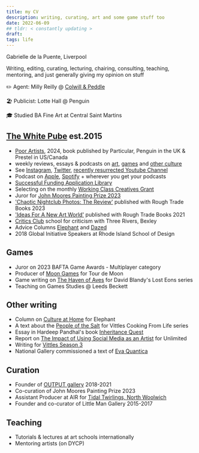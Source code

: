 ```yaml
---
title: my CV 
description: writing, curating, art and some game stuff too
date: 2022-06-09
## tldr: < constantly updating >
draft: 
tags: life
---
```


Gabrielle de la Puente, Liverpool 

Writing, editing, curating, lecturing, chairing, consulting, teaching, mentoring, and just generally giving my opinion on stuff

✏️ Agent: Milly Reilly @ [Colwill & Peddle](https://www.colwillandpeddle.com/authors/the-white-pube)

🏖️ Publicist: Lotte Hall @ Penguin 

🎓 Studied BA Fine Art at Central Saint Martins

## [The White Pube](http://thewhitepube.com "The White Pube") est.2015
- [Poor Artists](https://www.penguin.co.uk/books/455873/poor-artists-by-pube-gabrielle-de-la-puente-and-zarina-muhammad-aka-the-white/9780241633762), 2024, book published by Particular, Penguin in the UK & Prestel in US/Canada
- weekly reviews, essays & podcasts on [art](https://thewhitepube.com/art), [games](https://thewhitepube.com/games) and [other culture](https://thewhitepube.com/misc)
- See [Instagram](https://www.instagram.com/thewhitepube/), [Twitter](https://twitter.com/TheWhitePube), [recently resurrected Youtube Channel](https://www.youtube.com/channel/UC3dcNljL17OyeC_BcG0WtBQ)
- Podcast on [Apple](https://podcasts.apple.com/gb/podcast/the-white-pube/id1534961421), [Spotify](https://open.spotify.com/show/65q0BVy1k8p3R5G0WKYnV5) + wherever you get your podcasts
- [Successful Funding Application Library](https://thewhitepube.com/fundinglibrary)
- Selecting on the monthly [Working Class Creatives Grant](https://thewhitepube.com/grants)
- Juror for [John Moores Painting Prize 2023](https://www.liverpoolmuseums.org.uk/news/press-releases/jury-announced-john-moores-painting-prize-2023)
- ['Chaotic Nightclub Photos: The Review'](https://roughtradebooks.com/collections/editions/products/chaotic-nightclub-photos-the-review-gabrielle-de-la-puente-the-white-pube) published with Rough Trade Books 2023
- ['Ideas For A New Art World'](https://roughtradebooks.com/collections/editions/products/ideas-for-a-new-art-world-the-white-pube "Buy it Here") published with Rough Trade Books 2021
- [Critics Club](https://threeriversbexley.org/projects/critics-club) school for criticism with Three Rivers, Bexley
- Advice Columns [Elephant](https://elephant.art/author/the-white-pube/) and [Dazed](https://www.dazeddigital.com/the-white-pube)
- 2018 Global Initiative Speakers at Rhode Island School of Design

## Games
- Juror on 2023 BAFTA Game Awards - Multiplayer category
- Producer of [Moon Games](https://gdlp.co.uk/posts/moon-games/) for Tour de Moon
- Game writing on [The Haven of Aves](https://davidblandy.itch.io/lost-eons-haven-of-aves) for David Blandy's Lost Eons series
- Teaching on Games Studies @ Leeds Beckett 

## Other writing
- Column on [Culture at Home](https://elephant.art/section/culture-at-home/) for Elephant
- A text about the [People of the Salt](https://www.vittlesmagazine.com/p/people-of-the-salt) for Vittles Cooking From Life series
- Essay in Hardeep Pandhal's book [Inheritance Quest](https://blackdogonline.com/products/hardeep-pandhal-inheritance-quest?srsltid=AfmBOoo-rgS9OcaiVXTeSF4u_berxeNDBEFSASXdj9T1A_xKGPpN71ao)
- Report on [The Impact of Using Social Media as an Artist](https://gdlp.co.uk/posts/art-report/) for Unlimited
- Writing for [Vittles Season 3](https://vittles.substack.com/p/the-hyper-regional-chippy-traditions?s=r)
- National Gallery commissioned a text of [Eva Quantica](https://www.nationalgallery.org.uk/national-gallery-x/the-rules-do-not-apply/eva-quantica-by-mafj-alvarez)

## Curation 
- Founder of [OUTPUT gallery](https://outputgallery.com) 2018-2021
- Co-curation of John Moores Painting Prize 2023
- Assistant Producer at AIR for [Tidal Twirlings, North Woolwich](https://airstudio.org/places/north-woolwich/)
- Founder and co-curator of Little Man Gallery 2015-2017

## Teaching
- Tutorials & lectures at art schools internationally
- Mentoring artists (on DYCP)




